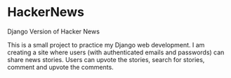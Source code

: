 # HackerNews
Django Version of Hacker News

This is a small project to practice my Django web development. I am creating a site where users (with authenticated emails and passwords) can share news stories. Users can upvote the stories, search for stories, comment and upvote the comments.
